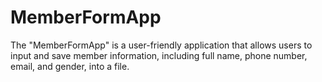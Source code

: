 # MemberFormApp
The "MemberFormApp" is a user-friendly application that allows users to input and save member information, including full name, phone number, email, and gender, into a file.
